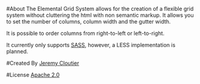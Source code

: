 #About
The Elemental Grid  System allows for the creation of a flexible grid system without cluttering the html with non semantic markup. It allows you to set the number of columns, column width and the gutter width. 

It is possible to order columns from right-to-left or left-to-right.

It currently only supports [SASS](http://http://sass-lang.com/), however, a LESS implementation is planned.

#Created By
[Jeremy Cloutier](http://twitter.com/elevenStx)

#License
[Apache 2.0](https://www.apache.org/licenses/LICENSE-2.0.html)